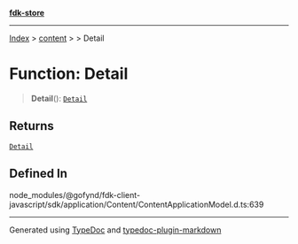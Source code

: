[**fdk-store**](../../../README.md)
***

[Index](../../../API.md) > [content](../../README.md) > [<internal>](../README.md) > Detail

# Function: Detail

> **Detail**(): [`Detail`](../type-aliases/type-alias.Detail.md)

## Returns

[`Detail`](../type-aliases/type-alias.Detail.md)

## Defined In

node\_modules/@gofynd/fdk-client-javascript/sdk/application/Content/ContentApplicationModel.d.ts:639

***
Generated using [TypeDoc](https://typedoc.org/) and [typedoc-plugin-markdown](https://www.npmjs.com/package/typedoc-plugin-markdown)
